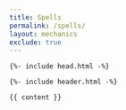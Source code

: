 ```yaml
---
title: Spells
permalink: /spells/
layout: mechanics
exclude: true
---
```


<div class="home">

    {%- include head.html -%}

    {%- include header.html -%}

    {{ content }}

</div>